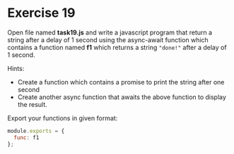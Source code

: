 # Exercise 19

Open file named **task19.js** and write a javascript program that return a string after a 
delay of 1 second using the async-await function
which contains a function named **f1** which returns a string `"done!"` after a delay
 of 1 second.

Hints:

- Create a function which contains a promise to print the string after one second
- Create another async function that awaits the above function to display the result.

Export your functions in given format:

```js
module.exports = {
  func: f1
};
```
